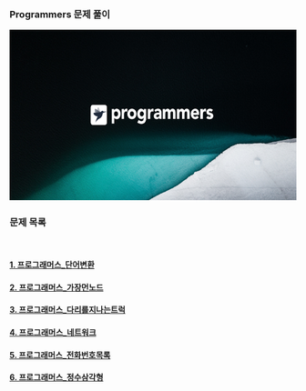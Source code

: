 <h3 align="left">Programmers 문제 풀이</h3>

<p align="left"> 
  <img src="./img/programmers_logo.jpg" height="300" weigth="300"/> 
</p>


<h3 align="left">문제 목록</h3>
<br />
<h4 align="left">
  <a href="./프로그래머스_단어변환">1. 프로그래머스_단어변환</a>
</h4>
<h4 align="left">
  <a href="./프로그래머스_가장먼노드">2. 프로그래머스_가장먼노드</a>
</h4>
<h4 align="left">
  <a href="./프로그래머스_다리를지나는트럭">3. 프로그래머스_다리를지나는트럭</a>
</h4>
<h4 align="left">
  <a href="./프로그래머스_네트워크">4. 프로그래머스_네트워크</a>
</h4>
<h4 align="left">
  <a href="./프로그래머스_전화번호목록">5. 프로그래머스_전화번호목록</a>
</h4>
<h4 align="left">
  <a href="./프로그래머스_정수삼각형">6. 프로그래머스_정수삼각형</a>
</h4>
